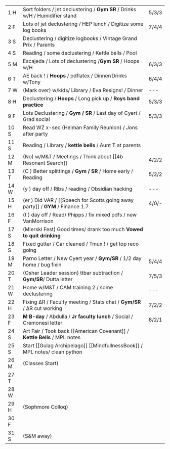 |      |                                                                                |       |
| ---- | ------------------------------------------------------------------------------ | ----- |
| 1  H | Sort folders / jet declustering / **Gym SR** / Drinks w/H / Humidifier stand   | 5/3/3 |
| 2  F | Lots of jet declustering / HEP lunch / Digitize some log books                 | 7/4/4 |
| 3  S | Declustering / digitize logbooks / Vintage Grand Prix / Parents                |       |
| 4  S | Reading / some declustering / Kettle bells / Pool                              |       |
| 5  M | Escajeda / Lots of declustering /**Gym SR** / Hoops w/H                        | 6/3/3 |
| 6  T | AE back ! / **Hoops** / pdflatex / Dinner/Drinks w/Tony                        | 6/4/4 |
| 7  W | (Mark over) w/kids/ Library / Eva Resigns! / Dinner                            | ---   |
| 8  H | Declustering / **Hoops** / Long pick up / **Roys band practice**               | 5/3/3 |
| 9  F | Lots Declustering / **Gym / SR** / Last day of Cyert / Grad social             | 5/3/3 |
| 10 S | Read WZ x-sec (Helman Family Reunion) / Jons after party                       |       |
| 11 S | Reading / Library / **kettle bells** / Aunt T at parents                       |       |
| 12 M | (No) w/M&T / Meetings / Think about [[4b Resonant Search]]                     | 4/2/2 |
| 13 T | (C  ) Better splittings / **Gym / SR** / Home early / Reading                  | 5/2/2 |
| 14 W | (y  ) day off / Ribs / reading / Obsidian hacking                              | ---   |
| 15 H | (er ) Did VAR / [[Speech for Scotts going away party]] / **GYM** / Finance 1.7 | 4/0/- |
| 16 F | (t   ) day off / Read/ Phipps / fix mixed pdfs / new VanMorrison               |       |
| 17 S | (Mierski Fest) Good times/ drank too much **Vowed to quit drinking**           |       |
| 18 S | Fixed gutter / Car cleaned / Tmux ! / get top reco going                       |       |
| 19 M | Parno Letter / New Cyert year / **Gym/SR** / 1/2 day home / bug fixin          | 5/4/4 |
| 20 T | (Osher Leader session) ttbar subtraction / **Gym/SR**/  Dutta letter           | 7/5/3 |
| 21 W | Home w/M&T / CAM training 2 / some declustering                                | ---   |
| 22 H | Fixing ΔR / Faculty meeting / Stats chat / **Gym/SR** / ΔR cut working         | 7/2/2 |
| 23 F | **M B-day** / Abdulla / **Jr faculty lunch** / Social / Cremonesi letter       | 8/2/1 |
| 24 S | Art Fair / Took back [[American Covenant]] /  **Kettle Bells** / MPL notes     |       |
| 25 S | Start [[Gulag Archipelago]] [[MindfullnessBook]] / MPL notes/ clean python     |       |
| 26 M | (Classes Start)                                                                |       |
| 27 T |                                                                                |       |
| 28 W |                                                                                |       |
| 29 H | (Sophmore Colloq)                                                              |       |
| 30 F |                                                                                |       |
| 31 S | (S&M away)                                                                     |       |



